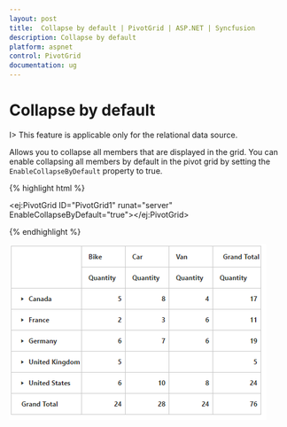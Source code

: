 ```yaml
---
layout: post
title:  Collapse by default | PivotGrid | ASP.NET | Syncfusion
description: Collapse by default
platform: aspnet
control: PivotGrid
documentation: ug
---
```


# Collapse by default

I> This feature is applicable only for the relational data source.

Allows you to collapse all members that are displayed in the grid. You can enable collapsing all members by default in the pivot grid by setting the `EnableCollapseByDefault` property to true.


{% highlight html %}

<ej:PivotGrid ID="PivotGrid1" runat="server" EnableCollapseByDefault="true"></ej:PivotGrid>

{% endhighlight %}


![Collapse by default layout in ASP NET pivot grid control](Collapse-By-Default_images/Collapse-Members.png)

